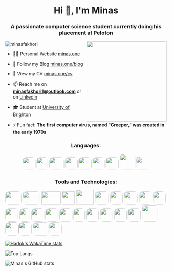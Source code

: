 <h1 align="center">Hi 👋, I'm Minas</h1>
<h3 align="center">A passionate computer science student currently doing his placement at Peloton</h3>



<img align="right" src= "https://www.minas.one/resources/my_illustration.png" style="width:250px;">


<p align="left"> <img src="https://komarev.com/ghpvc/?username=minasfakhori&label=Profile%20views&color=0e75b6&style=flat" alt="minasfakhori" /> </p>


- 👨‍💻 Personal Website [minas.one](https://minas.one)

- 📝 Follow my Blog [minas.one/blog](https://minas.one/blog)

- 📄 View my CV [minas.one/cv](https://minas.one/cv) 

- 📫 Reach me on **minasfakhori1@outlook.com** or on [Linkedin](https://linkedin.com/in/minas-fakhori)

- 🎓 Student at [University of Brighton](https://www.brighton.ac.uk/index.aspx)

- ⚡ Fun fact: **The first computer virus, named "Creeper," was created in the early 1970s** 


<h3 align="center" >Languages:</h3>
<p align="center"> <img src= https://www.minas.one/resources/java.svg width="40" height="40" style="border-radius:10px"> <img src= https://www.minas.one/resources/python.png width="35" height="40" style="border-radius:10px"> <img src= https://www.minas.one/resources/php.png width="45" height="40" style="border-radius:10px"> <img src= https://www.minas.one/resources/js.png width="40" height="40" style="border-radius:10px"> <img src= https://www.minas.one/resources/bash.png width="40" height="40" style="border-radius:10px"> <img src= https://www.minas.one/resources/c.png width="37" height="40" style="border-radius:10px">  <img src= https://www.minas.one/resources/sql.png width="40" height="40" style="border-radius:10px"> <img src= https://www.minas.one/resources/html.png width="50" height="50" style="border-radius:10px"><img src= https://www.minas.one/resources/css.png width="42" height="42" style="border-radius:10px"> </p>

<h3 align="center">Tools and Technologies:</h3>
<p align="left"> <img src= https://www.minas.one/resources/dvc.png width="50" height="40" style="border-radius:10px"> <img src= https://www.minas.one/resources/markdown.png width="55" height="40" style="border-radius:10px"> 
<img src= https://www.minas.one/resources/android.png width="60" height="40" > <img src= https://www.minas.one/resources/arduino.png width="40" height="40" > <img src= https://www.minas.one/resources/aws.png width="55" height="45">
<img src= https://www.minas.one/resources/bootstrap.png width="43" height="40" style="border-radius:10px" > 
<img src= https://www.minas.one/resources/docker.png width="40" height="40" style="border-radius:10px" > <img src= https://www.minas.one/resources/figma.jpg width="43" height="40" style="border-radius:10px" > <img src= https://www.minas.one/resources/firebase.png width="40" height="40" style="border-radius:10px" > <img src= https://www.minas.one/resources/git.png width="40" height="40" style="border-radius:10px" > <img src= https://www.minas.one/resources/jira.png width="40" height="40" style="border-radius:10px" > <img src= https://www.minas.one/resources/jenkins.png width="33" height="40" style="border-radius:10px" > <img src= https://www.minas.one/resources/linux.png width="40" height="40" style="border-radius:10px" > <img src= https://www.minas.one/resources/mysql.png width="40" height="40" style="border-radius:10px" > <img src= https://www.minas.one/resources/postman.jpg width="40" height="40" style="border-radius:10px" > <img src= https://www.minas.one/resources/pytorch.png width="35" height="40" style="border-radius:10px" > <img src= https://www.minas.one/resources/react.png width="40" height="40" style="border-radius:10px" > <img src= https://www.minas.one/resources/node.png width="40" height="40" style="border-radius:10px" > <img src= https://www.minas.one/resources/spring.png width="40" height="40" style="border-radius:10px" > <img src= https://www.minas.one/resources/typescript.png width="40" height="40" style="border-radius:10px" > <img src= https://www.minas.one/resources/k8.png width="50" height="50" style="border-radius:10px" > <img src= https://www.minas.one/resources/pyspark.png width="42" height="40" style="border-radius:10px" ><img src= https://www.minas.one/resources/airflow.png width="40" height="40" style="border-radius:10px" >
<img src= https://www.minas.one/resources/mlflow.png width="50" height="40" style="border-radius:10px" ><img src= https://www.minas.one/resources/pandas.png width="40" height="40" style="border-radius:10px" >

[![Harlok's WakaTime stats](https://github-readme-stats.vercel.app/api/wakatime?username=minas)](https://github.com/anuraghazra/github-readme-stats)

![Top Langs](https://github-readme-stats.vercel.app/api/top-langs/?username=MinasFakhori&theme=dark&&layout=compact)



![Minas's GitHub stats](https://github-readme-stats.vercel.app/api?username=MinasFakhori&show_icons=true&theme=dark)
